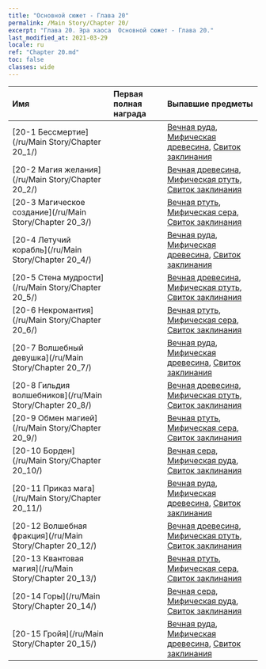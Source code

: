 ```yaml
---
title: "Основной сюжет - Глава 20"
permalink: /Main Story/Chapter 20/
excerpt: "Глава 20. Эра хаоса  Основной сюжет - Глава 20."
last_modified_at: 2021-03-29
locale: ru
ref: "Chapter 20.md"
toc: false
classes: wide
---
```


  | Имя |  Первая полная награда | Выпавшие предметы |
  |:------------|:------------|:------------| 
  | [20-1 Бессмертие](/ru/Main Story/Chapter 20_1/) |  | [Вечная руда](/ru/Items/mat_68/), [Мифическая древесина](/ru/Items/mat_62/), [Свиток заклинания](/ru/Items/con_694/) |
  | [20-2 Магия желания](/ru/Main Story/Chapter 20_2/) |  | [Вечная древесина](/ru/Items/mat_69/), [Мифическая ртуть](/ru/Items/mat_63/), [Свиток заклинания](/ru/Items/con_694/) |
  | [20-3 Магическое создание](/ru/Main Story/Chapter 20_3/) |  | [Вечная ртуть](/ru/Items/mat_70/), [Мифическая сера](/ru/Items/mat_64/), [Свиток заклинания](/ru/Items/con_694/) |
  | [20-4 Летучий корабль](/ru/Main Story/Chapter 20_4/) |  | [Вечная руда](/ru/Items/mat_68/), [Мифическая древесина](/ru/Items/mat_62/), [Свиток заклинания](/ru/Items/con_694/) |
  | [20-5 Стена мудрости](/ru/Main Story/Chapter 20_5/) |  | [Вечная древесина](/ru/Items/mat_69/), [Мифическая ртуть](/ru/Items/mat_63/), [Свиток заклинания](/ru/Items/con_694/) |
  | [20-6 Некромантия](/ru/Main Story/Chapter 20_6/) |  | [Вечная ртуть](/ru/Items/mat_70/), [Мифическая сера](/ru/Items/mat_64/), [Свиток заклинания](/ru/Items/con_694/) |
  | [20-7 Волшебный девушка](/ru/Main Story/Chapter 20_7/) |  | [Вечная руда](/ru/Items/mat_68/), [Мифическая древесина](/ru/Items/mat_62/), [Свиток заклинания](/ru/Items/con_694/) |
  | [20-8 Гильдия волшебников](/ru/Main Story/Chapter 20_8/) |  | [Вечная древесина](/ru/Items/mat_69/), [Мифическая ртуть](/ru/Items/mat_63/), [Свиток заклинания](/ru/Items/con_694/) |
  | [20-9 Обмен магией](/ru/Main Story/Chapter 20_9/) |  | [Вечная ртуть](/ru/Items/mat_70/), [Мифическая сера](/ru/Items/mat_64/), [Свиток заклинания](/ru/Items/con_694/) |
  | [20-10 Борден](/ru/Main Story/Chapter 20_10/) |  | [Вечная сера](/ru/Items/mat_71/), [Мифическая руда](/ru/Items/mat_61/), [Свиток заклинания](/ru/Items/con_694/) |
  | [20-11 Приказ мага](/ru/Main Story/Chapter 20_11/) |  | [Вечная руда](/ru/Items/mat_68/), [Мифическая древесина](/ru/Items/mat_62/), [Свиток заклинания](/ru/Items/con_694/) |
  | [20-12 Волшебная фракция](/ru/Main Story/Chapter 20_12/) |  | [Вечная древесина](/ru/Items/mat_69/), [Мифическая ртуть](/ru/Items/mat_63/), [Свиток заклинания](/ru/Items/con_694/) |
  | [20-13 Квантовая магия](/ru/Main Story/Chapter 20_13/) |  | [Вечная ртуть](/ru/Items/mat_70/), [Мифическая сера](/ru/Items/mat_64/), [Свиток заклинания](/ru/Items/con_694/) |
  | [20-14 Горы](/ru/Main Story/Chapter 20_14/) |  | [Вечная сера](/ru/Items/mat_71/), [Мифическая руда](/ru/Items/mat_61/), [Свиток заклинания](/ru/Items/con_694/) |
  | [20-15 Гройя](/ru/Main Story/Chapter 20_15/) |  | [Вечная руда](/ru/Items/mat_68/), [Мифическая древесина](/ru/Items/mat_62/), [Свиток заклинания](/ru/Items/con_694/) |
